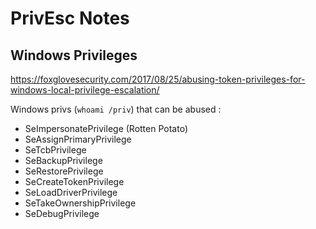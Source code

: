 # PrivEsc Notes

## Windows Privileges

https://foxglovesecurity.com/2017/08/25/abusing-token-privileges-for-windows-local-privilege-escalation/

Windows privs (`whoami /priv`) that can be abused :
* SeImpersonatePrivilege (Rotten Potato)
* SeAssignPrimaryPrivilege
* SeTcbPrivilege
* SeBackupPrivilege
* SeRestorePrivilege
* SeCreateTokenPrivilege
* SeLoadDriverPrivilege
* SeTakeOwnershipPrivilege
* SeDebugPrivilege

